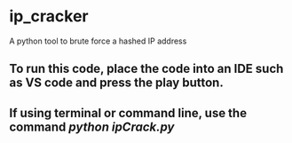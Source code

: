 # ip_cracker
A python tool to brute force a hashed IP address

## To run this code, place the code into an IDE such as VS code and press the play button.
## If using terminal or command line, use the command *python ipCrack.py*
